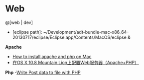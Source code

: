 Web
===========


@[web | dev]

- [eclipse path]: ~/Development/adt-bundle-mac-x86_64-20130717/eclipse/Eclipse.app/Contents/MacOS/eclipse &

**Apache**
- [How to install apache and php on Mac](http://machiine.com/2013/how-to-install-apache-and-php-on-a-mac-with-osx-10-8-mamp-part-1/)
- [在OS X 10.8 Mountain Lion上配置Web服务器（Apache+PHP）](http://blog.shengbin.me/posts/os-x-10.8-mountain-lion-setup-web-server-apache-php/)


**Php**
-[Write Post data to file with PHP](http://stackoverflow.com/questions/4742898/write-post-data-to-file-with-php)
